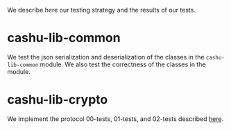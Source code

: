 We describe here our testing strategy and the results of our tests.

# cashu-lib-common
We test the json serialization and deserialization of the classes in the ```cashu-lib-common``` module. We also test the correctness of the classes in the module.

# cashu-lib-crypto
We implement the protocol 00-tests, 01-tests, and 02-tests described [here](https://github.com/cashubtc/nuts/tree/main/tests).

